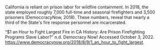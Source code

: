 California is reliant on prison labor for wildfire containment. In 2018, the state employed roughly 7,000 full-time and seasonal firefighters and 3,500 prisoners  (DemoccracyNow, 2018).  These numbers, reveal that nearly a third of the State's fire response personnel are incarcerated. 

“$1 an Hour to Fight Largest Fire in CA History: Are Prison Firefighting Programs Slave Labor?” n.d. Democracy Now! Accessed October 3, 2022. https://www.democracynow.org/2018/8/9/1_an_hour_to_fight_largest. 
